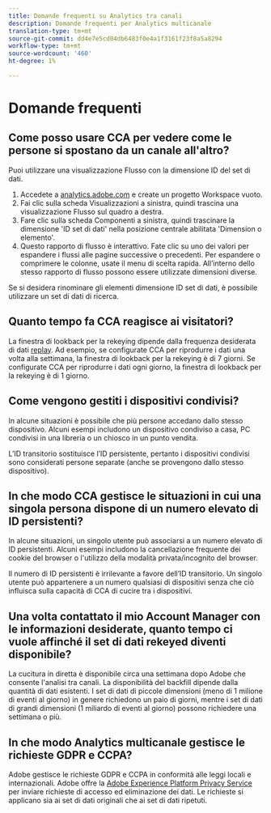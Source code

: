 ```yaml
---
title: Domande frequenti su Analytics tra canali
description: Domande frequenti per Analytics multicanale
translation-type: tm+mt
source-git-commit: dd4e7e5cd04db6483f0e4a1f3161f23f8a5a8294
workflow-type: tm+mt
source-wordcount: '460'
ht-degree: 1%

---
```



# Domande frequenti

## Come posso usare CCA per vedere come le persone si spostano da un canale all&#39;altro?

Puoi utilizzare una visualizzazione Flusso con la dimensione ID del set di dati.

1. Accedete a [analytics.adobe.com](https://analytics.adobe.com) e create un progetto Workspace vuoto.
2. Fai clic sulla scheda Visualizzazioni a sinistra, quindi trascina una visualizzazione Flusso sul quadro a destra.
3. Fare clic sulla scheda Componenti a sinistra, quindi trascinare la dimensione &#39;ID set di dati&#39; nella posizione centrale abilitata &#39;Dimension o elemento&#39;.
4. Questo rapporto di flusso è interattivo. Fate clic su uno dei valori per espandere i flussi alle pagine successive o precedenti. Per espandere o comprimere le colonne, usate il menu di scelta rapida. All’interno dello stesso rapporto di flusso possono essere utilizzate dimensioni diverse.

Se si desidera rinominare gli elementi dimensione ID set di dati, è possibile utilizzare un set di dati di ricerca.

## Quanto tempo fa CCA reagisce ai visitatori?

La finestra di lookback per la rekeying dipende dalla frequenza desiderata di dati [replay](replay.md). Ad esempio, se configurate CCA per riprodurre i dati una volta alla settimana, la finestra di lookback per la rekeying è di 7 giorni. Se configurate CCA per riprodurre i dati ogni giorno, la finestra di lookback per la rekeying è di 1 giorno.

## Come vengono gestiti i dispositivi condivisi?

In alcune situazioni è possibile che più persone accedano dallo stesso dispositivo. Alcuni esempi includono un dispositivo condiviso a casa, PC condivisi in una libreria o un chiosco in un punto vendita.

L’ID transitorio sostituisce l’ID persistente, pertanto i dispositivi condivisi sono considerati persone separate (anche se provengono dallo stesso dispositivo).

## In che modo CCA gestisce le situazioni in cui una singola persona dispone di un numero elevato di ID persistenti?

In alcune situazioni, un singolo utente può associarsi a un numero elevato di ID persistenti. Alcuni esempi includono la cancellazione frequente dei cookie del browser o l&#39;utilizzo della modalità privata/incognito del browser.

Il numero di ID persistenti è irrilevante a favore dell’ID transitorio. Un singolo utente può appartenere a un numero qualsiasi di dispositivi senza che ciò influisca sulla capacità di CCA di cucire tra i dispositivi.

## Una volta contattato il mio Account Manager con le informazioni desiderate, quanto tempo ci vuole affinché il set di dati rekeyed diventi disponibile?

La cucitura in diretta è disponibile circa una settimana dopo  Adobe che consente l&#39;analisi tra canali. La disponibilità del backfill dipende dalla quantità di dati esistenti. I set di dati di piccole dimensioni (meno di 1 milione di eventi al giorno) in genere richiedono un paio di giorni, mentre i set di dati di grandi dimensioni (1 miliardo di eventi al giorno) possono richiedere una settimana o più.

## In che modo Analytics multicanale gestisce le richieste GDPR e CCPA?

 Adobe gestisce le richieste GDPR e CCPA in conformità alle leggi locali e internazionali.  Adobe offre la [ Adobe Experience Platform Privacy Service](https://experienceleague.adobe.com/docs/experience-platform/privacy/home.html) per inviare richieste di accesso ed eliminazione dei dati. Le richieste si applicano sia ai set di dati originali che ai set di dati ripetuti.

